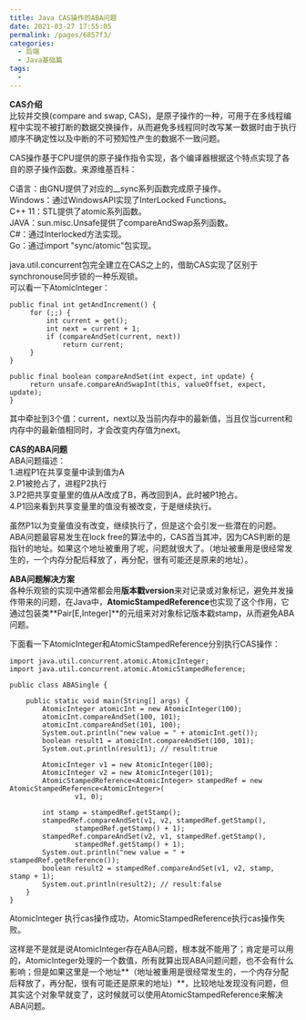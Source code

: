 ```yaml
---
title: Java CAS操作的ABA问题
date: 2021-03-27 17:55:05
permalink: /pages/6857f3/
categories:
  - 后端
  - Java基础篇
tags:
  - 
---
```

**CAS介绍**  
比较并交换(compare and swap, CAS)，是原子操作的一种，可用于在多线程编程中实现不被打断的数据交换操作，从而避免多线程同时改写某一数据时由于执行顺序不确定性以及中断的不可预知性产生的数据不一致问题。

CAS操作基于CPU提供的原子操作指令实现，各个编译器根据这个特点实现了各自的原子操作函数。来源维基百科：

C语言：由GNU提供了对应的__sync系列函数完成原子操作。   
Windows：通过WindowsAPI实现了InterLocked Functions。  
C++ 11：STL提供了atomic系列函数。  
JAVA：sun.misc.Unsafe提供了compareAndSwap系列函数。  
C#：通过Interlocked方法实现。  
Go：通过import "sync/atomic"包实现。

java.util.concurrent包完全建立在CAS之上的，借助CAS实现了区别于synchronouse同步锁的一种乐观锁。  
可以看一下AtomicInteger：

```
public final int getAndIncrement() {
     for (;;) {
         int current = get();
         int next = current + 1;
         if (compareAndSet(current, next))
             return current;
     }
}

public final boolean compareAndSet(int expect, int update) {
     return unsafe.compareAndSwapInt(this, valueOffset, expect, update);
}
```

其中牵扯到3个值：current，next以及当前内存中的最新值，当且仅当current和内存中的最新值相同时，才会改变内存值为next。

**CAS的ABA问题**  
ABA问题描述：  
1.进程P1在共享变量中读到值为A  
2.P1被抢占了，进程P2执行  
3.P2把共享变量里的值从A改成了B，再改回到A，此时被P1抢占。  
4.P1回来看到共享变量里的值没有被改变，于是继续执行。

虽然P1以为变量值没有改变，继续执行了，但是这个会引发一些潜在的问题。ABA问题最容易发生在lock free的算法中的，CAS首当其冲，因为CAS判断的是指针的地址。如果这个地址被重用了呢，问题就很大了。（地址被重用是很经常发生的，一个内存分配后释放了，再分配，很有可能还是原来的地址）。

**ABA问题解决方案**  
各种乐观锁的实现中通常都会用**版本戳version**来对记录或对象标记，避免并发操作带来的问题，在Java中，**AtomicStampedReference**也实现了这个作用，它通过包装类**Pair\[E,Integer\]**的元组来对对象标记版本戳stamp，从而避免ABA问题。

下面看一下AtomicInteger和AtomicStampedReference分别执行CAS操作：

```
import java.util.concurrent.atomic.AtomicInteger;
import java.util.concurrent.atomic.AtomicStampedReference;

public class ABASingle {

    public static void main(String[] args) {
        AtomicInteger atomicInt = new AtomicInteger(100);
        atomicInt.compareAndSet(100, 101);
        atomicInt.compareAndSet(101, 100);
        System.out.println("new value = " + atomicInt.get());
        boolean result1 = atomicInt.compareAndSet(100, 101);
        System.out.println(result1); // result:true

        AtomicInteger v1 = new AtomicInteger(100);
        AtomicInteger v2 = new AtomicInteger(101);
        AtomicStampedReference<AtomicInteger> stampedRef = new AtomicStampedReference<AtomicInteger>(
                v1, 0);

        int stamp = stampedRef.getStamp();
        stampedRef.compareAndSet(v1, v2, stampedRef.getStamp(),
                stampedRef.getStamp() + 1);
        stampedRef.compareAndSet(v2, v1, stampedRef.getStamp(),
                stampedRef.getStamp() + 1);
        System.out.println("new value = " + stampedRef.getReference());
        boolean result2 = stampedRef.compareAndSet(v1, v2, stamp, stamp + 1);
        System.out.println(result2); // result:false
    }
}
```

AtomicInteger 执行cas操作成功，AtomicStampedReference执行cas操作失败。

这样是不是就是说AtomicInteger存在ABA问题，根本就不能用了；肯定是可以用的，AtomicInteger处理的一个数值，所有就算出现ABA问题问题，也不会有什么影响；但是如果这里是一个地址**（地址被重用是很经常发生的，一个内存分配后释放了，再分配，很有可能还是原来的地址）**，比较地址发现没有问题，但其实这个对象早就变了，这时候就可以使用AtomicStampedReference来解决ABA问题。

